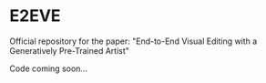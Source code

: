 # E2EVE
Official repository for the paper: "End-to-End Visual Editing with a Generatively Pre-Trained Artist"

Code coming soon...
